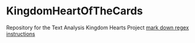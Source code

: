 # KingdomHeartOfTheCards
Repository for the Text Analysis Kingdom Hearts Project
[mark down regex instructions](Kingdom_Hearts_Marking_Steps.md)

